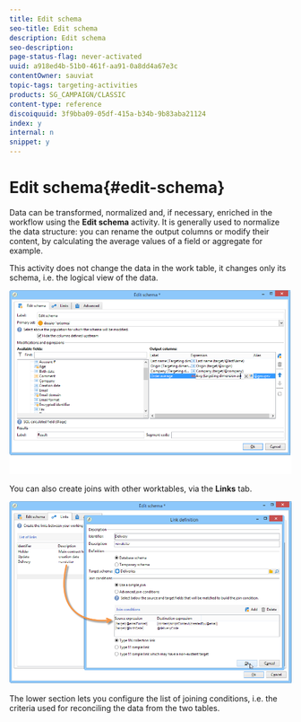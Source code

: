 ```yaml
---
title: Edit schema
seo-title: Edit schema
description: Edit schema
seo-description: 
page-status-flag: never-activated
uuid: a918ed4b-51b0-461f-aa91-0a8dd4a67e3c
contentOwner: sauviat
topic-tags: targeting-activities
products: SG_CAMPAIGN/CLASSIC
content-type: reference
discoiquuid: 3f9bba09-05df-415a-b34b-9b83aba21124
index: y
internal: n
snippet: y
---
```


# Edit schema{#edit-schema}

Data can be transformed, normalized and, if necessary, enriched in the workflow using the **Edit schema** activity. It is generally used to normalize the data structure: you can rename the output columns or modify their content, by calculating the average values of a field or aggregate for example.

This activity does not change the data in the work table, it changes only its schema, i.e. the logical view of the data.

![](assets/wf_manipulation_box.png)

You can also create joins with other worktables, via the **Links** tab.

![](assets/wf_manipulation_box_link_tab.png)

The lower section lets you configure the list of joining conditions, i.e. the criteria used for reconciling the data from the two tables.
